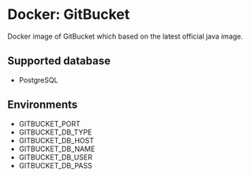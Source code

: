 # Docker: GitBucket

Docker image of GitBucket which based on the latest official java image.

## Supported database

- PostgreSQL

## Environments

- GITBUCKET_PORT
- GITBUCKET_DB_TYPE
- GITBUCKET_DB_HOST
- GITBUCKET_DB_NAME
- GITBUCKET_DB_USER
- GITBUCKET_DB_PASS

